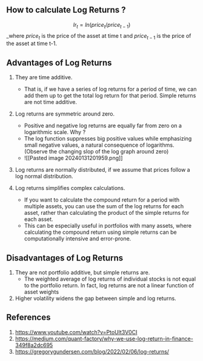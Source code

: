 ## How to calculate Log Returns ?

$$
lr_t = ln(price_t/price_{t-1})
$$
_where $price_t$ is the price of the asset at time t and $price_{t-1}$ is the price of the asset at time t-1.


## Advantages of Log Returns

1. They are time additive. 
	- That is, if we have a series of log returns for a period of time, we can add them up to get the total log return for that period. Simple returns are not time additive.
2. Log returns are symmetric around zero. 
	- Positive and negative log returns are equally far from zero on a logarithmic scale. Why ?
	- The log function suppresses big positive values while emphasizing small negative values, a natural consequence of logarithms.(Observe the changing slop of the log graph around zero)
	- ![[Pasted image 20240131201959.png]]
	
3. Log returns are normally distributed, if we assume that prices follow a log normal distribution.
4. Log returns simplifies complex calculations. 
	- If you want to calculate the compound return for a period with multiple assets, you can use the sum of the log returns for each asset, rather than calculating the product of the simple returns for each asset. 
	- This can be especially useful in portfolios with many assets, where calculating the compound return using simple returns can be computationally intensive and error-prone.

## Disadvantages of Log Returns

1. They are not portfolio additive, but simple returns are.
	- The weighted average of log returns of individual stocks is not equal to the portfolio return. In fact, log returns are not a linear function of asset weights
2. Higher volatility widens the gap between simple and log returns.

## References
1. https://www.youtube.com/watch?v=PtoUlt3V0CI 
2. https://medium.com/quant-factory/why-we-use-log-return-in-finance-349f8a2dc695
3. https://gregorygundersen.com/blog/2022/02/06/log-returns/